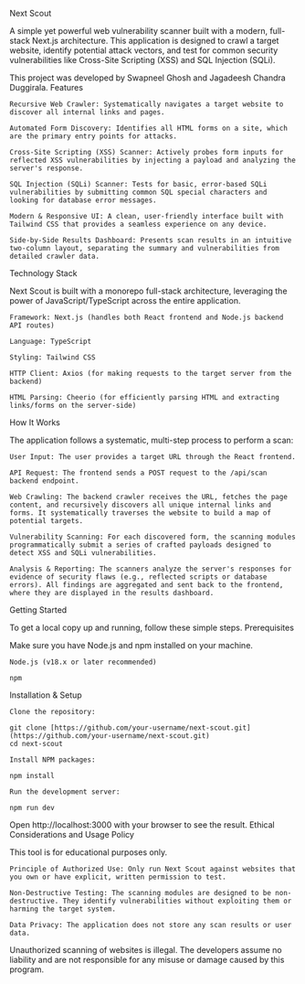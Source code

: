 Next Scout

A simple yet powerful web vulnerability scanner built with a modern, full-stack Next.js architecture. This application is designed to crawl a target website, identify potential attack vectors, and test for common security vulnerabilities like Cross-Site Scripting (XSS) and SQL Injection (SQLi).

This project was developed by Swapneel Ghosh and Jagadeesh Chandra Duggirala.
Features

    Recursive Web Crawler: Systematically navigates a target website to discover all internal links and pages.

    Automated Form Discovery: Identifies all HTML forms on a site, which are the primary entry points for attacks.

    Cross-Site Scripting (XSS) Scanner: Actively probes form inputs for reflected XSS vulnerabilities by injecting a payload and analyzing the server's response.

    SQL Injection (SQLi) Scanner: Tests for basic, error-based SQLi vulnerabilities by submitting common SQL special characters and looking for database error messages.

    Modern & Responsive UI: A clean, user-friendly interface built with Tailwind CSS that provides a seamless experience on any device.

    Side-by-Side Results Dashboard: Presents scan results in an intuitive two-column layout, separating the summary and vulnerabilities from detailed crawler data.

Technology Stack

Next Scout is built with a monorepo full-stack architecture, leveraging the power of JavaScript/TypeScript across the entire application.

    Framework: Next.js (handles both React frontend and Node.js backend API routes)

    Language: TypeScript

    Styling: Tailwind CSS

    HTTP Client: Axios (for making requests to the target server from the backend)

    HTML Parsing: Cheerio (for efficiently parsing HTML and extracting links/forms on the server-side)

How It Works

The application follows a systematic, multi-step process to perform a scan:

    User Input: The user provides a target URL through the React frontend.

    API Request: The frontend sends a POST request to the /api/scan backend endpoint.

    Web Crawling: The backend crawler receives the URL, fetches the page content, and recursively discovers all unique internal links and forms. It systematically traverses the website to build a map of potential targets.

    Vulnerability Scanning: For each discovered form, the scanning modules programmatically submit a series of crafted payloads designed to detect XSS and SQLi vulnerabilities.

    Analysis & Reporting: The scanners analyze the server's responses for evidence of security flaws (e.g., reflected scripts or database errors). All findings are aggregated and sent back to the frontend, where they are displayed in the results dashboard.

Getting Started

To get a local copy up and running, follow these simple steps.
Prerequisites

Make sure you have Node.js and npm installed on your machine.

    Node.js (v18.x or later recommended)

    npm

Installation & Setup

    Clone the repository:

    git clone [https://github.com/your-username/next-scout.git](https://github.com/your-username/next-scout.git)
    cd next-scout

    Install NPM packages:

    npm install

    Run the development server:

    npm run dev

Open http://localhost:3000 with your browser to see the result.
Ethical Considerations and Usage Policy

This tool is for educational purposes only.

    Principle of Authorized Use: Only run Next Scout against websites that you own or have explicit, written permission to test.

    Non-Destructive Testing: The scanning modules are designed to be non-destructive. They identify vulnerabilities without exploiting them or harming the target system.

    Data Privacy: The application does not store any scan results or user data.

Unauthorized scanning of websites is illegal. The developers assume no liability and are not responsible for any misuse or damage caused by this program.